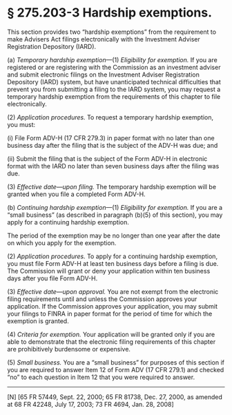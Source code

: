 # § 275.203-3   Hardship exemptions.

This section provides two “hardship exemptions” from the requirement to make Advisers Act filings electronically with the Investment Adviser Registration Depository (IARD). 


(a) *Temporary hardship exemption*—(1) *Eligibility for exemption.* If you are registered or are registering with the Commission as an investment adviser and submit electronic filings on the Investment Adviser Registration Depository (IARD) system, but have unanticipated technical difficulties that prevent you from submitting a filing to the IARD system, you may request a temporary hardship exemption from the requirements of this chapter to file electronically. 


(2) *Application procedures.* To request a temporary hardship exemption, you must: 


(i) File Form ADV-H (17 CFR 279.3) in paper format with no later than one business day after the filing that is the subject of the ADV-H was due; and


(ii) Submit the filing that is the subject of the Form ADV-H in electronic format with the IARD no later than seven business days after the filing was due. 


(3) *Effective date—upon filing.* The temporary hardship exemption will be granted when you file a completed Form ADV-H. 


(b) *Continuing hardship exemption*—(1) *Eligibility for exemption.* If you are a “small business” (as described in paragraph (b)(5) of this section), you may apply for a continuing hardship exemption. 


The period of the exemption may be no longer than one year after the date on which you apply for the exemption. 


(2) *Application procedures.* To apply for a continuing hardship exemption, you must file Form ADV-H at least ten business days before a filing is due. The Commission will grant or deny your application within ten business days after you file Form ADV-H. 


(3) *Effective date—upon approval.* You are not exempt from the electronic filing requirements until and unless the Commission approves your application. If the Commission approves your application, you may submit your filings to FINRA in paper format for the period of time for which the exemption is granted.


(4) *Criteria for exemption.* Your application will be granted only if you are able to demonstrate that the electronic filing requirements of this chapter are prohibitively burdensome or expensive. 


(5) *Small business.* You are a “small business” for purposes of this section if you are required to answer Item 12 of Form ADV (17 CFR 279.1) and checked “no” to each question in Item 12 that you were required to answer. 



---

[N] [65 FR 57449, Sept. 22, 2000; 65 FR 81738, Dec. 27, 2000, as amended at 68 FR 42248, July 17, 2003; 73 FR 4694, Jan. 28, 2008]




